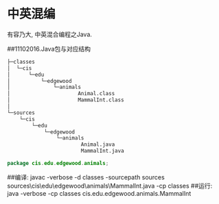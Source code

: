 # 中英混编
有容乃大, 中英混合编程之Java.

##11102016.Java包与对应结构
```bash
├─classes
│  └─cis
│      └─edu
│          └─edgewood
│              └─animals
│                      Animal.class
│                      MammalInt.class
│
└─sources
    └─cis
        └─edu
            └─edgewood
                └─animals
                        Animal.java
                        MammalInt.java
```

```java
package cis.edu.edgewood.animals;
```
##编译:
	 javac -verbose -d classes -sourcepath sources sources\cis\edu\edgewood\animals\MammalInt.java -cp classes
##运行:
	 java -verbose -cp classes cis.edu.edgewood.animals.MammalInt
